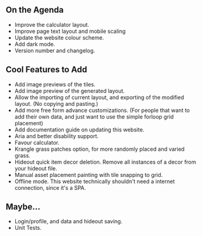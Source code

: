 ﻿## On the Agenda

- Improve the calculator layout.
- Improve page text layout and mobile scaling
- Update the website colour scheme.
- Add dark mode.
- Version number and changelog.

## Cool Features to Add

- Add image previews of the tiles.
- Add image preview of the generated layout.
- Allow the importing of current layout, and exporting of the modified layout. (No copying and pasting.)
- Add more free form advance customizations. (For people that want to add their own data, and just want to use the simple forloop grid placement)
- Add documentation guide on updating this website.
- Aria and better disability support.
- Favour calculator.
- Krangle grass patches option, for more randomly placed and varied grass.
- Hideout quick item decor deletion. Remove all instances of a decor from your hideout file.
- Manual asset placement painting with tile snapping to grid.
- Offline mode. This website technically shouldn't need a internet connection, since it's a SPA.

## Maybe...

- Login/profile, and data and hideout saving.
- Unit Tests.
